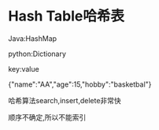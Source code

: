 # Hash Table哈希表

Java:HashMap

python:Dictionary

key:value

{"name":"AA","age":15,"hobby":"basketbal"}

哈希算法search,insert,delete非常快

顺序不确定,所以不能索引